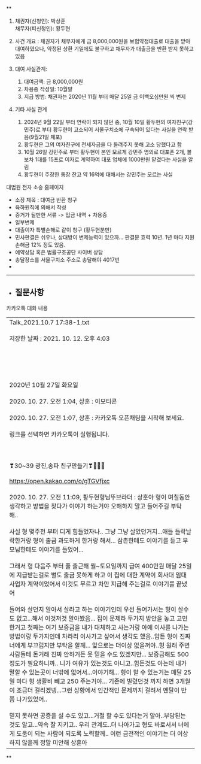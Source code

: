 **

1. 채권자(신청인): 박상훈  
    채무자(피신청인): 황두현

2. 사건 개요
	: 채권자가 채무자에게 금 8,000,000원을 보험약정대출로 대출을 받아 대여하였으나, 약정된 상환 기일에도 불구하고 채무자가 대출금을 반환 받지 못하고 있음
    
3. 대여 사실관계:
    1. 대여금액: 금 8,000,000원
    2. 차용증 작성일: 10월말
    3. 지급 방법: 채권자는 2020년 11월 부터 매달 25일 금 이백오십만원 씩 변제
    
4. 기타 사실 관계
    1. 2024년 9월 22일 부터 연락이 되지 않던 중, 10월 10일 황두현의 여자친구(강민주)로 부터 황두현이 고소되어 서울구치소에 구속되어 있다는 사실을 연락 받음(9월21일 체포)
    2. 황두현은 그의 여자친구에 전세자금을 다 돌려주지 못해 고소 당했다고 함
    3. 10월 26일 강민주로 부터 황두현이 본인 모르게 강민주 명의로 대포폰 2개, 볼보차 1대를 15프로 이자로 계약하여 대포 업체에 1000만원 맡겼다는 사실을 알림
    4. 황두현이 주장한 통장 잔고 약 16억에 대해서는 강민주는 모르는 사실
    

  대법원 전자 소송 홈페이지
  - 소장 제목 : 대여금 반환 청구
  - 육하원칙에 의해서 작성
  - 증거가 될만한 서류 -> 입금 내역 + 차용증
  - 일부변제 
  - 대출이자 특별손해로 같이 청구 (황두현분만)
  - 민사판결은 쉬우나, 상대방이 변제능력이 있으까... 판결문 효력 10년. 1년 마다 지원 손해금 12% 정도 있음.
  - 예약상담 혹은 법률구조공단 사이버 상담
  - 송달장소를 서울구치소 주소로 송달해야 4017번 
  - 
  ---
  - 질문사항
	  - 
  
  카카오톡 대화 내용

  

|   |
|---|
|Talk_2021.10.7 17:38-1.txt<br><br>저장한 날짜 : 2021. 10. 12. 오후 4:03<br><br>  <br>  <br>  <br><br>2020년 10월 27일 화요일<br><br>2020. 10. 27. 오전 1:04, 상훈 : 이모티콘 <br><br>2020. 10. 27. 오전 1:07, 상훈 : 카카오톡 오픈채팅을 시작해 보세요.<br><br>링크를 선택하면 카카오톡이 실행됩니다.<br><br>  <br><br>❣30~39 광진,송파 친구만들기❣💏👭👫<br><br>https://open.kakao.com/o/gTGVfjxc<br><br>2020. 10. 27. 오전 11:09, 황두현형님뚜브라더 : 상훈아 형이 며칠동안 생각하고 방법을 찾다가 이야기 하는거야 오해하지 말고 들어주길 부탁해.. <br><br>사실 형 몇주전 부터 디게 힘들었자나.. 그냥 그냥 살았던거지...애들 들락날락한거랑 형이 출금 과도하게 한거랑 해서... 삼촌한테도 이야기를 듣고 부모님한테도 이야기를 들었어...<br><br>그래서 형 다음주 부터 풀 출근해 월~토요일까지 급여 400만원 매달 25일에 지급받는걸로 별도 출금 못하게 하고 이 집에 대한 계약이 회사대 임대사업자 계약이었어서 이것도 무르고 차만 지급해 주는걸로 이야기를 끝냈어 <br><br>들어와 살던지 알아서 살라고 하는 이야기인데 우선 들어가서는 형이 살수도 없고...해서 이것저것 알아봤음... 집이 문제라 두가지 방안을 놓고 고민한거고 첫째는 여기 보증금을 내가 대체하고 사는거랑 아예 이사를 나가는 방법이랑 두가지인데 차라리 이사가고 싶어서 생각도 했음..암튼 형이 진짜 너에게 부끄럽지만 부탁을 할께... 앞으로는 더이상 없을꺼야..형 원래 주변 사람들테 돈거래 진짜 안하거든 못 믿을 수도 있겠지만... 보증금해도 500정도가 필요하니까.. 니가 여유가 있는것도 아니고..힘든것도 아는데 내가 말할 수 있는곳이 너밖에 없어서...이야기해... 형이 할 수 있는거는 매달 25일 마다 형 생활비 빼고 250 주는거야... 기존에 빌렸던것 까지 하면 3개월이 조금더 걸리겠넹...그런 상황에서 인간적인 문제까지 걸려서 멘탈이 반쯤 나가있었어.. <br><br>믿지 못하면 공증을 설 수도 있고...거절 할 수도 있다는거 알아..부담된는 것도 알고...약속 잘 지키고.. 우리 관계도..더 나아가고 형도 바로서서 너에게 도움이 되는 사람이 되도록 노력할께.. 이런 금전적인 이야기는 더 이상하지 않을께 정말 미안해 상훈아|

  
**